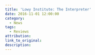 ```yaml
---
title: 'Lowy Institute: The Interpreter'
date: 2016-11-01 12:00:00
category:
  - News
tags:
  - Reviews
attribution:
link_to_original:
description:
---
```

